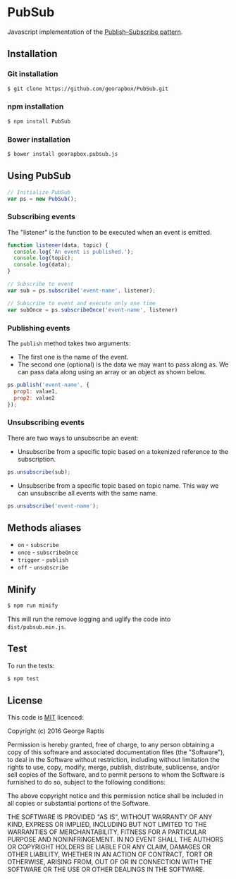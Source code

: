 # PubSub

Javascript implementation of the [Publish–Subscribe pattern](http://en.wikipedia.org/wiki/Publish%E2%80%93subscribe_pattern).

## Installation

### Git installation
```sh
$ git clone https://github.com/georapbox/PubSub.git
```

### npm installation
```sh
$ npm install PubSub
```

### Bower installation
```sh
$ bower install georapbox.pubsub.js
```

## Using PubSub

```js
// Initialize PubSub
var ps = new PubSub();
```

### Subscribing events
The "listener" is the function to be executed when an event is emitted.
```js
function listener(data, topic) {
  console.log('An event is published.');
  console.log(topic);
  console.log(data);
}

// Subscribe to event
var sub = ps.subscribe('event-name', listener);

// Subscribe to event and execute only one time
var subOnce = ps.subscribeOnce('event-name', listener)
```

### Publishing events
The `publish` method takes two arguments:

- The first one is the name of the event.
- The second one (optional) is the data we may want to pass along as. We can pass data along using an array or an object as shown below.
```js
ps.publish('event-name', {
  prop1: value1,
  prop2: value2
});
```

### Unsubscribing events
There are two ways to unsubscribe an event:

- Unsubscribe from a specific topic based on a tokenized reference to the subscription.
```js
ps.unsubscribe(sub);
```
- Unsubscribe from a specific topic based on topic name. This way we can unsubscribe all events with the same name.
```js
ps.unsubscribe('event-name');
```

## Methods aliases
- `on` - `subscribe`
- `once` - `subscribeOnce`
- `trigger` - `publish`
- `off` - `unsubscribe`

## Minify

```sh
$ npm run minify
```

This will run the remove logging and uglify the code into `dist/pubsub.min.js`.

## Test

To run the tests:
```sh
$ npm test
```

## License
This code is [MIT](http://opensource.org/licenses/mit-license.php) licenced:

Copyright (c) 2016 George Raptis

Permission is hereby granted, free of charge, to any person obtaining a copy of this software and associated documentation files (the "Software"), to deal in the Software without restriction, including without limitation the rights to use, copy, modify, merge, publish, distribute, sublicense, and/or sell copies of the Software, and to permit persons to whom the Software is furnished to do so, subject to the following conditions:

The above copyright notice and this permission notice shall be included in all copies or substantial portions of the Software.

THE SOFTWARE IS PROVIDED "AS IS", WITHOUT WARRANTY OF ANY KIND, EXPRESS OR IMPLIED, INCLUDING BUT NOT LIMITED TO THE WARRANTIES OF MERCHANTABILITY, FITNESS FOR A PARTICULAR PURPOSE AND NONINFRINGEMENT. IN NO EVENT SHALL THE AUTHORS OR COPYRIGHT HOLDERS BE LIABLE FOR ANY CLAIM, DAMAGES OR OTHER LIABILITY, WHETHER IN AN ACTION OF CONTRACT, TORT OR OTHERWISE, ARISING FROM, OUT OF OR IN CONNECTION WITH THE SOFTWARE OR THE USE OR OTHER DEALINGS IN THE SOFTWARE.
